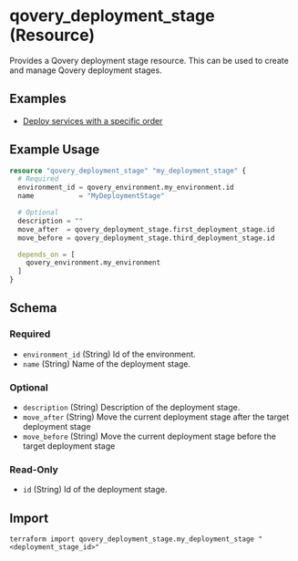 # qovery_deployment_stage (Resource)

Provides a Qovery deployment stage resource. This can be used to create and manage Qovery deployment stages.

## Examples

* [Deploy services with a specific order](https://github.com/Qovery/terraform-examples/tree/main/examples/deploy-services-with-a-specific-order)

## Example Usage
```terraform
resource "qovery_deployment_stage" "my_deployment_stage" {
  # Required
  environment_id = qovery_environment.my_environment.id
  name           = "MyDeploymentStage"

  # Optional
  description = ""
  move_after  = qovery_deployment_stage.first_deployment_stage.id
  move_before = qovery_deployment_stage.third_deployment_stage.id

  depends_on = [
    qovery_environment.my_environment
  ]
}
```

<!-- schema generated by tfplugindocs -->
## Schema

### Required

- `environment_id` (String) Id of the environment.
- `name` (String) Name of the deployment stage.

### Optional

- `description` (String) Description of the deployment stage.
- `move_after` (String) Move the current deployment stage after the target deployment stage
- `move_before` (String) Move the current deployment stage before the target deployment stage

### Read-Only

- `id` (String) Id of the deployment stage.
## Import
```shell
terraform import qovery_deployment_stage.my_deployment_stage "<deployment_stage_id>"
```